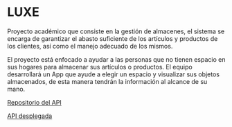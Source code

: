 # LUXE

Proyecto académico que consiste en la gestión de almacenes, el sistema se encarga de garantizar el abasto suficiente de los artículos y productos de los clientes, así como el manejo adecuado de los mismos.

El proyecto está enfocado a ayudar a las personas que no tienen espacio en sus hogares para almacenar sus artículos o productos. El equipo desarrollará un App que ayude a elegir un espacio y visualizar sus objetos almacenados, de esta manera tendrán la información al alcance de su mano.

[Repositorio del API](https://github.com/g-susvs/LUXE-API-REST)

[API desplegada](https://luxe-api-rest-production-3a89.up.railway.app/)

